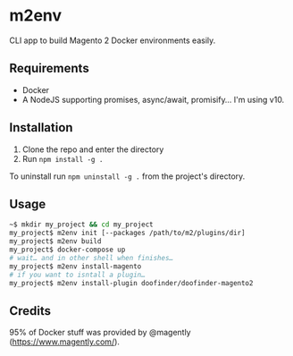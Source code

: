 # m2env

CLI app to build Magento 2 Docker environments easily.

## Requirements

- Docker
- A NodeJS supporting promises, async/await, promisify… I'm using v10.

## Installation

1. Clone the repo and enter the directory
2. Run `npm install -g .`

To uninstall run `npm uninstall -g .` from the project's directory.

## Usage

```bash
~$ mkdir my_project && cd my_project
my_project$ m2env init [--packages /path/to/m2/plugins/dir]
my_project$ m2env build
my_project$ docker-compose up
# wait… and in other shell when finishes…
my_project$ m2env install-magento
# if you want to isntall a plugin…
my_project$ m2env install-plugin doofinder/doofinder-magento2
```

## Credits

95% of Docker stuff was provided by @magently (<https://www.magently.com/>).
